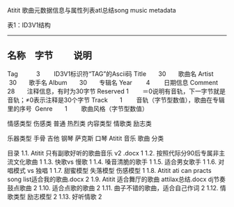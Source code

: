 Atitit 歌曲元数据信息与属性列表atl总结song music metadata



表1：ID3V1结构

--------------------------------------------------------------------
名称　字节 　　说明
--------------------------------------------------------------------
Tag　　　3 　　ID3V1标识符“TAG”的Ascii码
Title　　30　　歌曲名
Artist　 30　　歌手名
Album　　30　　专辑名
Year　　 4 　　日期信息
Comment　28　　注释信息，有时为30字节
Reserved 1 　　＝0说明有音轨，下一字节就是音轨；≠0表示注释是30个字节
Track　　1 　　音轨（字节型数值），歌曲在专辑里的序号 
Genre　　1 　　歌曲风格（字节型数值）


情感类型 伤感类 普通  热烈类
内容类型 情歌类 励志类 

乐器类型 手骨  吉他 钢琴 萨克斯 口琴
Atitit 音乐 歌曲 分类 

目录
1.1. Atitit 只有副歌好听的歌曲音乐 v2 .docx	1
1.2. 按照代际分90后专属非主流文化歌曲	1
1.3. 快歌vs 慢歌	1
1.4. 嗓音清脆的歌手	1
1.5. 适合男女歌手	1
1.6. 对唱模式     vs 独唱	1
1.7. 甜蜜模型  失落模型  伤感模型	1
1.8. Atitit ati can practs song list适合我的歌曲.docx	2
1.9. Atitit 适合舞厅的歌曲 attilax总结.docx  dj节奏鼓点歌曲	2
1.10. 适合点歌的歌曲	2
1.11. 曲子不错的歌曲，适合自己作词	2
1.12. 情歌类型 励志模型	2
1.13. 好听情歌	2


